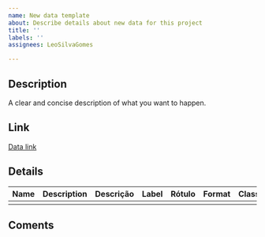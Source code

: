 ```yaml
---
name: New data template
about: Describe details about new data for this project
title: ''
labels: ''
assignees: LeoSilvaGomes

---
```


## Description
A clear and concise description of what you want to happen.

## Link

[Data link]()

## Details

| Name | Description | Descrição | Label | Rótulo | Format | Classification |
| :-: | :-: | :-: | :-: | :-: | :-: | :-: |
|     |     |     |     |     |    |    |

<!-- Format -->
<!-- Float .2 -->
<!-- Progress Bar -->
<!-- Graphic -->
<!-- Histogram -->
<!-- Heatmap -->

## Coments
